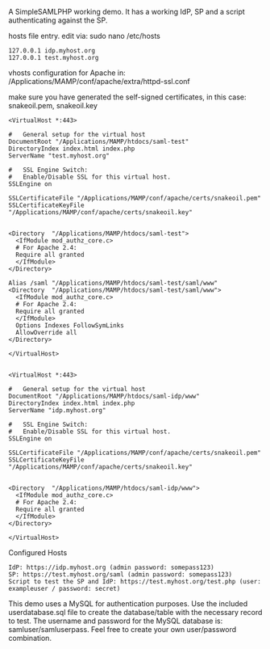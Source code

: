 A SimpleSAMLPHP working demo.  It has a working IdP, SP and a script authenticating against the SP.

hosts file entry.  edit via: sudo nano /etc/hosts

```
127.0.0.1 idp.myhost.org
127.0.0.1 test.myhost.org
```

vhosts configuration for Apache in: /Applications/MAMP/conf/apache/extra/httpd-ssl.conf

make sure you have generated the self-signed certificates, in this case: snakeoil.pem, snakeoil.key

```
<VirtualHost *:443>

#   General setup for the virtual host
DocumentRoot "/Applications/MAMP/htdocs/saml-test"
DirectoryIndex index.html index.php
ServerName "test.myhost.org"

#   SSL Engine Switch:
#   Enable/Disable SSL for this virtual host.
SSLEngine on

SSLCertificateFile "/Applications/MAMP/conf/apache/certs/snakeoil.pem"
SSLCertificateKeyFile "/Applications/MAMP/conf/apache/certs/snakeoil.key"


<Directory  "/Applications/MAMP/htdocs/saml-test">
  <IfModule mod_authz_core.c>
  # For Apache 2.4:
  Require all granted
  </IfModule>
</Directory>

Alias /saml "/Applications/MAMP/htdocs/saml-test/saml/www"
<Directory  "/Applications/MAMP/htdocs/saml-test/saml/www">
  <IfModule mod_authz_core.c>
  # For Apache 2.4:
  Require all granted
  </IfModule>
  Options Indexes FollowSymLinks
  AllowOverride all
</Directory>

</VirtualHost>


<VirtualHost *:443>

#   General setup for the virtual host
DocumentRoot "/Applications/MAMP/htdocs/saml-idp/www"
DirectoryIndex index.html index.php
ServerName "idp.myhost.org"

#   SSL Engine Switch:
#   Enable/Disable SSL for this virtual host.
SSLEngine on

SSLCertificateFile "/Applications/MAMP/conf/apache/certs/snakeoil.pem"
SSLCertificateKeyFile "/Applications/MAMP/conf/apache/certs/snakeoil.key"


<Directory  "/Applications/MAMP/htdocs/saml-idp/www">
  <IfModule mod_authz_core.c>
  # For Apache 2.4:
  Require all granted
  </IfModule>
</Directory>

</VirtualHost>
```

Configured Hosts

```
IdP: https://idp.myhost.org (admin password: somepass123)
SP: https://test.myhost.org/saml (admin password: somepass123)
Script to test the SP and IdP: https://test.myhost.org/test.php (user: exampleuser / password: secret)
```
This demo uses a MySQL for authentication purposes.  Use the included userdatabase.sql file to create the database/table with the necessary record to test.  The username and password for the MySQL database is: samluser/samluserpass.   Feel free to create your own user/password combination.

